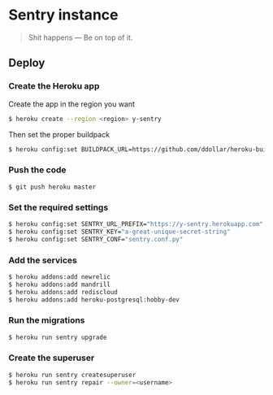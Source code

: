 # Sentry instance

> Shit happens — Be on top of it.


## Deploy

### Create the Heroku app

Create the app in the region you want

```sh
$ heroku create --region <region> y-sentry
```

Then set the proper buildpack

```sh
$ heroku config:set BUILDPACK_URL=https://github.com/ddollar/heroku-buildpack-multi.git
```

### Push the code

```
$ git push heroku master
```

### Set the required settings

```sh
$ heroku config:set SENTRY_URL_PREFIX="https://y-sentry.herokuapp.com"
$ heroku config:set SENTRY_KEY="a-great-unique-secret-string"
$ heroku config:set SENTRY_CONF="sentry.conf.py"
```

### Add the services

```sh
$ heroku addons:add newrelic
$ heroku addons:add mandrill
$ heroku addons:add rediscloud
$ heroku addons:add heroku-postgresql:hobby-dev
```

### Run the migrations

```sh
$ heroku run sentry upgrade
```

### Create the superuser

```sh
$ heroku run sentry createsuperuser
$ heroku run sentry repair --owner=<username>
```
